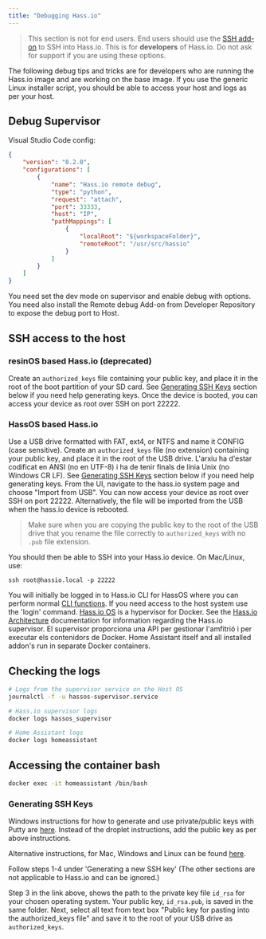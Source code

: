 ```yaml
---
title: "Debugging Hass.io"
---
```


> This section is not for end users. End users should use the [SSH add-on](https://www.home-assistant.io/addons/ssh/) to SSH into Hass.io. This is for **developers** of Hass.io. Do not ask for support if you are using these options.

The following debug tips and tricks are for developers who are running the Hass.io image and are working on the base image. If you use the generic Linux installer script, you should be able to access your host and logs as per your host.

## Debug Supervisor

Visual Studio Code config:

```json
{
    "version": "0.2.0",
    "configurations": [
        {
            "name": "Hass.io remote debug",
            "type": "python",
            "request": "attach",
            "port": 33333,
            "host": "IP",
            "pathMappings": [
                {
                    "localRoot": "${workspaceFolder}",
                    "remoteRoot": "/usr/src/hassio"
                }
            ]
        }
    ]
}
```

You need set the dev mode on supervisor and enable debug with options. You need also install the Remote debug Add-on from Developer Repository to expose the debug port to Host.

## SSH access to the host

### resinOS based Hass.io (deprecated)

Create an `authorized_keys` file containing your public key, and place it in the root of the boot partition of your SD card. See [Generating SSH Keys](#generating-ssh-keys) section below if you need help generating keys. Once the device is booted, you can access your device as root over SSH on port 22222.

### HassOS based Hass.io

Use a USB drive formatted with FAT, ext4, or NTFS and name it CONFIG (case sensitive). Create an `authorized_keys` file (no extension) containing your public key, and place it in the root of the USB drive. L'arxiu ha d'estar codificat en ANSI (no en UTF-8) i ha de tenir finals de línia Unix (no Windows CR LF). See [Generating SSH Keys](#generating-ssh-keys) section below if you need help generating keys. From the UI, navigate to the hass.io system page and choose "Import from USB". You can now access your device as root over SSH on port 22222. Alternatively, the file will be imported from the USB when the hass.io device is rebooted.

> Make sure when you are copying the public key to the root of the USB drive that you rename the file correctly to `authorized_keys` with no `.pub` file extension.

You should then be able to SSH into your Hass.io device. On Mac/Linux, use:

    ssh root@hassio.local -p 22222
    

You will initially be logged in to Hass.io CLI for HassOS where you can perform normal [CLI functions](https://www.home-assistant.io/hassio/commandline/). If you need access to the host system use the 'login' command. [Hass.io OS](https://github.com/home-assistant/hassos) is a hypervisor for Docker. See the [Hass.io Architecture](https://developers.home-assistant.io/docs/en/architecture_hassio.html) documentation for information regarding the Hass.io supervisor. El supervisor proporciona una API per gestionar l'amfitrió i per executar els contenidors de Docker. Home Assistant itself and all installed addon's run in separate Docker containers.

## Checking the logs

```bash
# Logs from the supervisor service on the Host OS
journalctl -f -u hassos-supervisor.service

# Hass.io supervisor logs
docker logs hassos_supervisor

# Home Assistant logs
docker logs homeassistant
```

## Accessing the container bash

```bash
docker exec -it homeassistant /bin/bash
```

### Generating SSH Keys

Windows instructions for how to generate and use private/public keys with Putty are [here](https://www.digitalocean.com/community/tutorials/how-to-use-ssh-keys-with-putty-on-digitalocean-droplets-windows-users). Instead of the droplet instructions, add the public key as per above instructions.

Alternative instructions, for Mac, Windows and Linux can be found [here](https://help.github.com/articles/generating-a-new-ssh-key-and-adding-it-to-the-ssh-agent/#platform-mac).

Follow steps 1-4 under 'Generating a new SSH key' (The other sections are not applicable to Hass.io and can be ignored.)

Step 3 in the link above, shows the path to the private key file `id_rsa` for your chosen operating system. Your public key, `id_rsa.pub`, is saved in the same folder. Next, select all text from text box "Public key for pasting into the authorized_keys file" and save it to the root of your USB drive as `authorized_keys`.